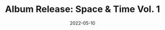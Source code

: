---
layout: page
title: "Album Release: Space & Time Vol. 1" 
description: "New music from Evan Pratten"
date: 2022-05-10
tags: music
draft: true
extra:
  uses_katex: false
  auto_center_images: true
  excerpt: Release notification for Space & Time Vol. 1
---